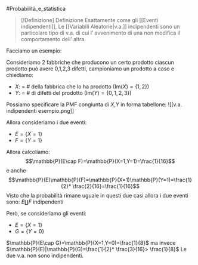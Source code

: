 #Probabilità_e_statistica 
>[!Definizione]  Definizione
>Esattamente come gli [[Eventi indipendenti]], Le [[Variabili Aleatorie|v.a.]] indipendenti sono un particolare tipo di v.a. di cui l’ avvenimento di una non modifica il comportamento dell’ altra.

Facciamo un esempio:

Consideriamo 2 fabbriche che producono un certo prodotto ciascun prodotto può avere 0,1,2,3 difetti,
campioniamo un prodotto a caso e chiediamo:
- $X$: = # della fabbrica che lo ha prodotto ($\mathrm{Im}(X)=\{1,2\}$)
- $Y$: = # di difetti del prodotto ($\mathrm{Im}(Y)=\{0,1,2,3\}$)

Possiamo specificare la PMF congiunta di $X$,$Y$ in forma tabellone:
![[v.a. indipendenti esempio.png]]

Allora consideriamo i due eventi:
- $E=\{X=1\}$
- $F=\{Y=1\}$

Allora calcoliamo:
$$\mathbb{P}(E\cap F)=\mathbb{P}(X=1,Y=1)=\frac{1}{16}$$
e anche
$$\mathbb{P}(E)\mathbb{P}(F)=\mathbb{P}(X=1)\mathbb{P}(Y=1)=\frac{1}{2}* \frac{2}{16}=\frac{1}{16}$$
Visto che la probabilità rimane uguale in questi due casi allora i due eventi sono: $E\coprod F$ indipendenti

Però, se consideriamo gli eventi:
- $E=\{X=1\}$
- $G=\{Y=0\}$

$\mathbb{P}(E\cap G)=\mathbb{P}(X=1,Y=0)=\frac{1}{8}$
ma invece
$\mathbb{P}(E)|\mathbb{P}(G)=\frac{1}{2}* \frac{3}{16}> \frac{1}{8}$
Le due v.a. non sono indipendenti.